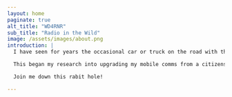 ```yaml
---
layout: home
paginate: true
alt_title: "WD4RNR"
sub_title: "Radio in the Wild"
image: /assets/images/about.png
introduction: |
  I have seen for years the occasional car or truck on the road with the Amateur Radio Operator license plate and usually occompanied by a 'few' antennas to trigger some curiosity.  However, I didn't really become interested in amateur radio until I heard about what others in the off-road and overlanding community are using for communications between vehicles, sometimes miles apart, and how with GMRS the signal quality is so much better.

  This began my research into upgrading my mobile comms from a citizens band or CB radio to a rather humble mobile amateur radio station wd4rnr-9.  The main deciding factor was APRS and the ability to send beasons automatically providing another method of trackability when in very remote areas with zero cell phone service. Ultimately, also leading to the decision to operate mobile with the Yaesu FTM-400xdr.

  Join me down this rabit hole!

---
```

